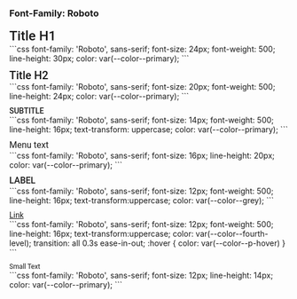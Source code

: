 ### Font-Family: Roboto

<div style="display:flex;align-items:baseline;flex-direction:row;flex-wrap:wrap;gap:10px">
<div style="display:flex;flex-direction:column;">
<span style="font-family:Roboto,sans-serif;font-size:24px;font-weight:500;line-height:30px;color:var(--color--light--primary)">Title H1</span>
```css
font-family: 'Roboto', sans-serif;
font-size: 24px;
font-weight: 500;
line-height: 30px;
color: var(--color--primary);
```
</div>
<div style="display:flex;flex-direction:column;">
<span style="font-family:Roboto,sans-serif;font-size:20px;font-weight:500;line-height:24px;color:var(--color--light--primary)">Title H2</span>
```css
font-family: 'Roboto', sans-serif;
font-size: 20px;
font-weight: 500;
line-height: 24px;
color: var(--color--primary);
```
</div>
<div style="display:flex;flex-direction:column;">
<span style="font-family:Roboto,sans-serif;font-size:14px;font-weight:500;line-height:16px;text-transform:uppercase;color:var(--color--light--primary)">Subtitle</span>
```css
font-family: 'Roboto', sans-serif;
font-size: 14px;
font-weight: 500;
line-height: 16px;
text-transform: uppercase;
color: var(--color--primary);
```
</div>
<div style="display:flex;flex-direction:column;">
<span style="font-family:Roboto,sans-serif;font-size:16px;line-height:20px;color:var(--color--light--primary)">Menu text</span>
```css
font-family: 'Roboto', sans-serif;
font-size: 16px;
line-height: 20px;
color: var(--color--primary);
```
</div>
<div style="display:flex;flex-direction:column;">
<span style="font-family:Roboto,sans-serif;font-size:16px;font-weight: 500;line-height:20px;text-transform:uppercase;color:var(--color--light--grey)">Label</span>
```css
font-family: 'Roboto', sans-serif;
font-size: 12px;
font-weight: 500;
line-height: 16px;
text-transform:uppercase;
color: var(--color--grey);
```
</div>
<div style="display:flex;flex-direction:column;">
<span style="font-family:Roboto,sans-serif;font-size:14px;line-height:16px;text-decoration:underline;color:var(--color--light--fourth-level);cursor:pointer;transition:all 0.3s ease-in-out;">Link</span>
```css
font-family: 'Roboto', sans-serif;
font-size: 12px;
font-weight: 500;
line-height: 16px;
text-transform:uppercase;
color: var(--color--fourth-level);
transition: all 0.3s ease-in-out; 
:hover {
    color: var(--color--p-hover)
}
```
</div>
<div style="display:flex;flex-direction:column;">
<span style="font-family:Roboto,sans-serif;font-size:12px;line-height:14px;color:var(--color--light--primary)">Small Text</span>
```css
font-family: 'Roboto', sans-serif;
font-size: 12px;
line-height: 14px;
color: var(--color--primary);
```
</div>
</div>
